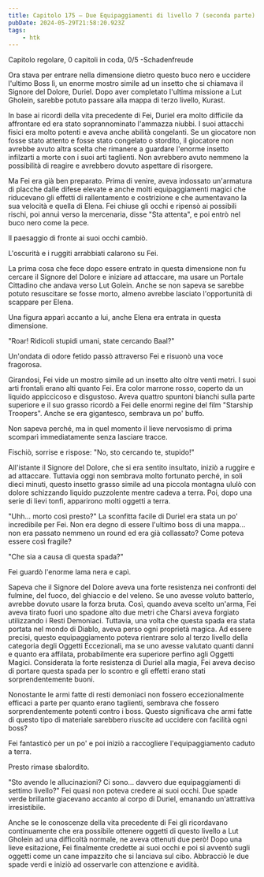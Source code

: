 ```yaml
---
title: Capitolo 175 – Due Equipaggiamenti di livello 7 (seconda parte)
pubDate: 2024-05-29T21:58:20.923Z
tags:
    - htk
---
```



Capitolo regolare,
0 capitoli in coda, 0/5
-Schadenfreude


Ora stava per entrare nella dimensione dietro questo buco nero e uccidere l'ultimo Boss lì, un enorme mostro simile ad un insetto che si chiamava il Signore del Dolore, Duriel. Dopo aver completato l'ultima missione a Lut Gholein, sarebbe potuto passare alla mappa di terzo livello, Kurast.


In base ai ricordi della vita precedente di Fei, Duriel era molto difficile da affrontare ed era stato soprannominato l'ammazza niubbi. I suoi attacchi fisici era molto potenti e aveva anche abilità congelanti.
Se un giocatore non fosse stato attento e fosse stato congelato o stordito, il giocatore non avrebbe avuto altra scelta che rimanere a guardare l'enorme insetto infilzarti a morte con i suoi arti taglienti. Non avrebbero avuto nemmeno la possibilità di reagire e avrebbero dovuto aspettare di risorgere.


Ma Fei era già ben preparato. Prima di venire, aveva indossato un'armatura di placche dalle difese elevate e anche molti equipaggiamenti magici che riducevano gli effetti di rallentamento e costrizione e che aumentavano la sua velocità e quella di Elena. Fei chiuse gli occhi e ripensò ai possibili rischi, poi annuì verso la mercenaria, disse "Sta attenta", e poi entrò nel buco nero come la pece.


Il paesaggio di fronte ai suoi occhi cambiò.


L'oscurità e i ruggiti arrabbiati calarono su Fei.


La prima cosa che fece dopo essere entrato in questa dimensione non fu cercare il Signore del Dolore e iniziare ad attaccare, ma usare un Portale Cittadino che andava verso Lut Golein. Anche se non sapeva se sarebbe potuto resuscitare se fosse morto, almeno avrebbe lasciato l'opportunità di scappare per Elena.


Una figura apparì accanto a lui, anche Elena era entrata in questa dimensione.


"Roar! Ridicoli stupidi umani, state cercando Baal?"


Un'ondata di odore fetido passò attraverso Fei e risuonò una voce fragorosa.


Girandosi, Fei vide un mostro simile ad un insetto alto oltre venti metri. I suoi arti frontali erano alti quanto Fei. Era color marrone rosso, coperto da un liquido appiccicoso e disgustoso. Aveva quattro spuntoni bianchi sulla parte superiore e il suo grasso ricordò a Fei delle enormi regine del film "Starship Troopers". Anche se era gigantesco, sembrava un po' buffo.


Non sapeva perché, ma in quel momento il lieve nervosismo di prima scomparì immediatamente senza lasciare tracce.


Fischiò, sorrise e rispose: "No, sto cercando te, stupido!"


All'istante il Signore del Dolore, che si era sentito insultato, iniziò a ruggire e ad attaccare. Tuttavia oggi non sembrava molto fortunato perché, in soli dieci minuti, questo insetto grasso simile ad una piccola montagna ululò con dolore schizzando liquido puzzolente mentre cadeva a terra. Poi, dopo una serie di lievi tonfi, apparirono molti oggetti a terra.


"Uhh... morto così presto?" La sconfitta facile di Duriel era stata un po' incredibile per Fei. Non era degno di essere l'ultimo boss di una mappa... non era passato nemmeno un round ed era già collassato? Come poteva essere così fragile?


"Che sia a causa di questa spada?"


Fei guardò l'enorme lama nera e capì.


Sapeva che il Signore del Dolore aveva una forte resistenza nei confronti del fulmine, del fuoco, del ghiaccio e del veleno. Se uno avesse voluto batterlo, avrebbe dovuto usare la forza bruta.
Così, quando aveva scelto un'arma, Fei aveva tirato fuori uno spadone alto due metri che Charsi aveva forgiato utilizzando i Resti Demoniaci. Tuttavia, una volta che questa spada era stata portata nel mondo di Diablo, aveva perso ogni proprietà magica. Ad essere precisi, questo equipaggiamento poteva rientrare solo al terzo livello della categoria degli Oggetti Eccezionali, ma se uno avesse valutato quanti danni e quanto era affilata, probabilmente era superiore perfino agli Oggetti Magici.
Considerata la forte resistenza di Duriel alla magia, Fei aveva deciso di portare questa spada per lo scontro e gli effetti erano stati sorprendentemente buoni.


Nonostante le armi fatte di resti demoniaci non fossero eccezionalmente efficaci a parte per quanto erano taglienti, sembrava che fossero sorprendentemente potenti contro i boss. Questo significava che armi fatte di questo tipo di materiale sarebbero riuscite ad uccidere con facilità ogni boss?


Fei fantasticò per un po' e poi iniziò a raccogliere l'equipaggiamento caduto a terra.


Presto rimase sbalordito.


"Sto avendo le allucinazioni? Ci sono... davvero due equipaggiamenti di settimo livello?" Fei quasi non poteva credere ai suoi occhi. Due spade verde brillante giacevano accanto al corpo di Duriel, emanando un'attrattiva irresistibile.


Anche se le conoscenze della vita precedente di Fei gli ricordavano continuamente che era possibile ottenere oggetti di questo livello a Lut Gholein ad una difficoltà normale, ne aveva ottenuti due però! Dopo una lieve esitazione, Fei finalmente credette ai suoi occhi e poi si avventò sugli oggetti come un cane impazzito che si lanciava sul cibo. Abbracciò le due spade verdi e iniziò ad osservarle con attenzione e avidità.





